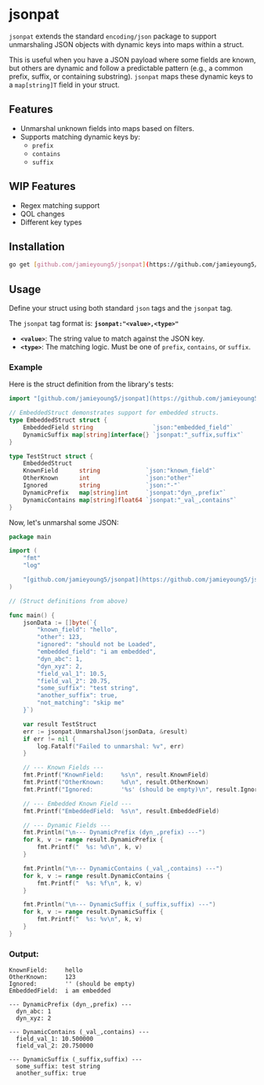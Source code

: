 # jsonpat

`jsonpat` extends the standard `encoding/json` package to support unmarshaling JSON objects with dynamic keys into maps within a struct.

This is useful when you have a JSON payload where some fields are known, but others are dynamic and follow a predictable pattern (e.g., a common prefix, suffix, or containing substring). `jsonpat` maps these dynamic keys to a `map[string]T` field in your struct.

## Features

- Unmarshal unknown fields into maps based on filters.
- Supports matching dynamic keys by:
  - `prefix`
  - `contains`
  - `suffix`

## WIP Features

- Regex matching support
- QOL changes
- Different key types

## Installation

```sh
go get [github.com/jamieyoung5/jsonpat](https://github.com/jamieyoung5/jsonpat)
```

## Usage

Define your struct using both standard `json` tags and the `jsonpat` tag.

The `jsonpat` tag format is:
**`jsonpat:"<value>,<type>"`**

-   **`<value>`**: The string value to match against the JSON key.
-   **`<type>`**: The matching logic. Must be one of `prefix`, `contains`, or `suffix`.

### Example

Here is the struct definition from the library's tests:

```go
import "[github.com/jamieyoung5/jsonpat](https://github.com/jamieyoung5/jsonpat)"

// EmbeddedStruct demonstrates support for embedded structs.
type EmbeddedStruct struct {
	EmbeddedField string                 `json:"embedded_field"`
	DynamicSuffix map[string]interface{} `jsonpat:"_suffix,suffix"`
}

type TestStruct struct {
	EmbeddedStruct
	KnownField      string             `json:"known_field"`
	OtherKnown      int                `json:"other"`
	Ignored         string             `json:"-"`
	DynamicPrefix   map[string]int     `jsonpat:"dyn_,prefix"`
	DynamicContains map[string]float64 `jsonpat:"_val_,contains"`
}
```

Now, let's unmarshal some JSON:

```go
package main

import (
	"fmt"
	"log"

	"[github.com/jamieyoung5/jsonpat](https://github.com/jamieyoung5/jsonpat)"
)

// (Struct definitions from above)

func main() {
	jsonData := []byte(`{
		"known_field": "hello",
		"other": 123,
		"ignored": "should not be Loaded",
		"embedded_field": "i am embedded",
		"dyn_abc": 1,
		"dyn_xyz": 2,
		"field_val_1": 10.5,
		"field_val_2": 20.75,
		"some_suffix": "test string",
		"another_suffix": true,
		"not_matching": "skip me"
	}`)

	var result TestStruct
	err := jsonpat.UnmarshalJson(jsonData, &result)
	if err != nil {
		log.Fatalf("Failed to unmarshal: %v", err)
	}

	// --- Known Fields ---
	fmt.Printf("KnownField:     %s\n", result.KnownField)
	fmt.Printf("OtherKnown:     %d\n", result.OtherKnown)
	fmt.Printf("Ignored:        '%s' (should be empty)\n", result.Ignored)

	// --- Embedded Known Field ---
	fmt.Printf("EmbeddedField:  %s\n", result.EmbeddedField)

	// --- Dynamic Fields ---
	fmt.Println("\n--- DynamicPrefix (dyn_,prefix) ---")
	for k, v := range result.DynamicPrefix {
		fmt.Printf("  %s: %d\n", k, v)
	}

	fmt.Println("\n--- DynamicContains (_val_,contains) ---")
	for k, v := range result.DynamicContains {
		fmt.Printf("  %s: %f\n", k, v)
	}

	fmt.Println("\n--- DynamicSuffix (_suffix,suffix) ---")
	for k, v := range result.DynamicSuffix {
		fmt.Printf("  %s: %v\n", k, v)
	}
}
```

### Output:

```
KnownField:     hello
OtherKnown:     123
Ignored:        '' (should be empty)
EmbeddedField:  i am embedded

--- DynamicPrefix (dyn_,prefix) ---
  dyn_abc: 1
  dyn_xyz: 2

--- DynamicContains (_val_,contains) ---
  field_val_1: 10.500000
  field_val_2: 20.750000

--- DynamicSuffix (_suffix,suffix) ---
  some_suffix: test string
  another_suffix: true
```
